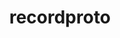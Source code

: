 ---
title: "recordproto"
layout: cache
category: package
meta: {"versions": ["1.14.2"], "compilers": ["gcc@7.5.0", "gcc@8.3.1", "gcc@9.3.0"]}
spec_files: 
 - spec-0.json
 - spec-1.json
 - spec-2.json
 - spec-3.json
spec_names:
 - 'recordproto@1.14.2%gcc@7.5.0 arch=linux-ubuntu18.04-x86_64'
 - 'recordproto@1.14.2%gcc@9.3.0 arch=linux-ubuntu20.04-x86_64'
 - 'recordproto@1.14.2%gcc@8.3.1 arch=linux-rhel8-x86_64'
 - 'recordproto@1.14.2%gcc@9.3.0 arch=linux-rhel7-x86_64'
---